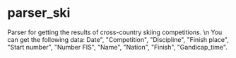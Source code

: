 # parser_ski
Parser for getting the results of cross-country skiing competitions.
 \n You can get the following data: Date", "Competition", "Discipline", "Finish place", "Start number", "Number FIS", "Name", "Nation", "Finish", "Gandicap_time".
